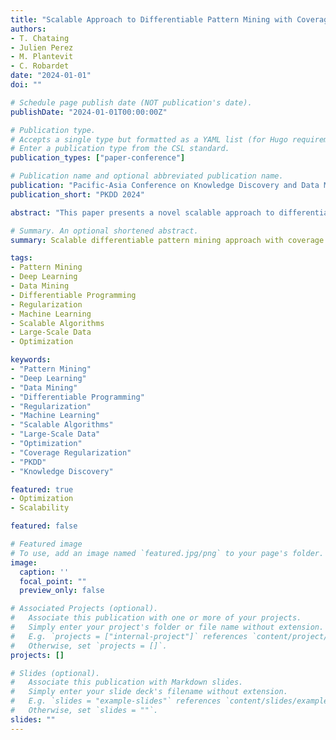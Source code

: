 ```yaml
---
title: "Scalable Approach to Differentiable Pattern Mining with Coverage Regularization"
authors:
- T. Chataing
- Julien Perez
- M. Plantevit
- C. Robardet
date: "2024-01-01"
doi: ""

# Schedule page publish date (NOT publication's date).
publishDate: "2024-01-01T00:00:00Z"

# Publication type.
# Accepts a single type but formatted as a YAML list (for Hugo requirements).
# Enter a publication type from the CSL standard.
publication_types: ["paper-conference"]

# Publication name and optional abbreviated publication name.
publication: "Pacific-Asia Conference on Knowledge Discovery and Data Mining"
publication_short: "PKDD 2024"

abstract: "This paper presents a novel scalable approach to differentiable pattern mining that incorporates coverage regularization. The method enables end-to-end learning of pattern mining tasks while maintaining computational efficiency on large-scale datasets. Our approach demonstrates significant improvements over traditional pattern mining techniques by leveraging modern deep learning optimization strategies."

# Summary. An optional shortened abstract.
summary: Scalable differentiable pattern mining approach with coverage regularization for large-scale datasets.

tags:
- Pattern Mining
- Deep Learning
- Data Mining
- Differentiable Programming
- Regularization
- Machine Learning
- Scalable Algorithms
- Large-Scale Data
- Optimization

keywords:
- "Pattern Mining"
- "Deep Learning"
- "Data Mining"
- "Differentiable Programming"
- "Regularization"
- "Machine Learning"
- "Scalable Algorithms"
- "Large-Scale Data"
- "Optimization"
- "Coverage Regularization"
- "PKDD"
- "Knowledge Discovery"

featured: true
- Optimization
- Scalability

featured: false

# Featured image
# To use, add an image named `featured.jpg/png` to your page's folder. 
image:
  caption: ''
  focal_point: ""
  preview_only: false

# Associated Projects (optional).
#   Associate this publication with one or more of your projects.
#   Simply enter your project's folder or file name without extension.
#   E.g. `projects = ["internal-project"]` references `content/project/deep-learning/index.md`.
#   Otherwise, set `projects = []`.
projects: []

# Slides (optional).
#   Associate this publication with Markdown slides.
#   Simply enter your slide deck's filename without extension.
#   E.g. `slides = "example-slides"` references `content/slides/example-slides.md`.
#   Otherwise, set `slides = ""`.
slides: ""
---
```

